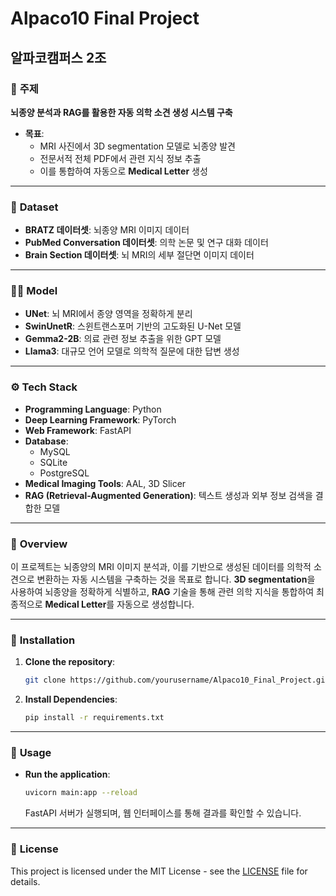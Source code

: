 # Alpaco10 Final Project  
## 알파코캠퍼스 2조

### 🧠 **주제**  
**뇌종양 분석과 RAG를 활용한 자동 의학 소견 생성 시스템 구축**  
- **목표**:  
  - MRI 사진에서 3D segmentation 모델로 뇌종양 발견
  - 전문서적 전체 PDF에서 관련 지식 정보 추출
  - 이를 통합하여 자동으로 **Medical Letter** 생성

---

### 📂 **Dataset**
- **BRATZ 데이터셋**: 뇌종양 MRI 이미지 데이터
- **PubMed Conversation 데이터셋**: 의학 논문 및 연구 대화 데이터
- **Brain Section 데이터셋**: 뇌 MRI의 세부 절단면 이미지 데이터

---

### 🧑‍💻 **Model**
- **UNet**: 뇌 MRI에서 종양 영역을 정확하게 분리
- **SwinUnetR**: 스윈트랜스포머 기반의 고도화된 U-Net 모델
- **Gemma2-2B**: 의료 관련 정보 추출을 위한 GPT 모델
- **Llama3**: 대규모 언어 모델로 의학적 질문에 대한 답변 생성

---

### ⚙️ **Tech Stack**
- **Programming Language**: Python
- **Deep Learning Framework**: PyTorch
- **Web Framework**: FastAPI
- **Database**:
  - MySQL
  - SQLite
  - PostgreSQL
- **Medical Imaging Tools**: AAL, 3D Slicer
- **RAG (Retrieval-Augmented Generation)**: 텍스트 생성과 외부 정보 검색을 결합한 모델

---

### 📄 **Overview**
이 프로젝트는 뇌종양의 MRI 이미지 분석과, 이를 기반으로 생성된 데이터를 의학적 소견으로 변환하는 자동 시스템을 구축하는 것을 목표로 합니다. **3D segmentation**을 사용하여 뇌종양을 정확하게 식별하고, **RAG** 기술을 통해 관련 의학 지식을 통합하여 최종적으로 **Medical Letter**를 자동으로 생성합니다.

---

### 📑 **Installation**
1. **Clone the repository**:
    ```bash
    git clone https://github.com/yourusername/Alpaco10_Final_Project.git
    ```

2. **Install Dependencies**:
    ```bash
    pip install -r requirements.txt
    ```

---

### 🚀 **Usage**
- **Run the application**:
    ```bash
    uvicorn main:app --reload
    ```
    FastAPI 서버가 실행되며, 웹 인터페이스를 통해 결과를 확인할 수 있습니다.

---

### 📝 **License**
This project is licensed under the MIT License - see the [LICENSE](LICENSE) file for details.
